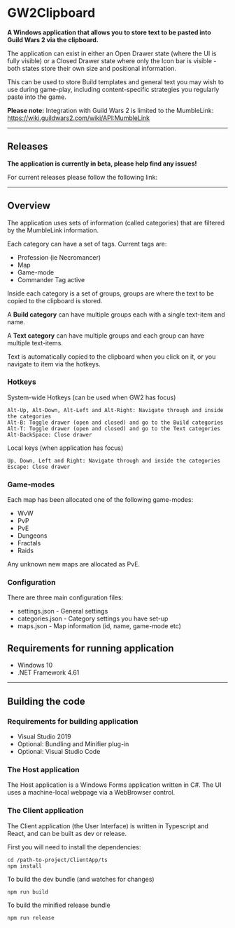 # GW2Clipboard

**A Windows application that allows you to store text to be pasted into Guild Wars 2 via the clipboard.** 

The application can exist in either an Open Drawer state (where the UI is fully visible) or a Closed Drawer state where only the Icon bar is visible - both states store their own size and positional information.

This can be used to store Build templates and general text you may wish to use during game-play, including content-specific strategies you regularly paste into the game.
 
**Please note:** Integration with Guild Wars 2 is limited to the MumbleLink: https://wiki.guildwars2.com/wiki/API:MumbleLink
****

## Releases
**The application is currently in beta, please help find any issues!**

For current releases please follow the following link:
****
## Overview
The application uses sets of information (called categories) that are filtered by the MumbleLink information.

Each category can have a set of tags. Current tags are:
* Profession (ie Necromancer)
* Map
* Game-mode
* Commander Tag active

Inside each category is a set of groups, groups are where the text to be copied to the clipboard is stored.

A **Build category** can have multiple groups each with a single text-item and name. 

A **Text category** can have multiple groups and each group can have multiple text-items.

Text is automatically copied to the clipboard when you click on it, or you navigate to item via the hotkeys.

### Hotkeys
System-wide Hotkeys (can be used when GW2 has focus)
````
Alt-Up, Alt-Down, Alt-Left and Alt-Right: Navigate through and inside the categories
Alt-B: Toggle drawer (open and closed) and go to the Build categories
Alt-T: Toggle drawer (open and closed) and go to the Text categories
Alt-BackSpace: Close drawer 
````

Local keys (when application has focus)
````
Up, Down, Left and Right: Navigate through and inside the categories
Escape: Close drawer
````

### Game-modes
Each map has been allocated one of the following game-modes:
* WvW
* PvP
* PvE
* Dungeons
* Fractals
* Raids

Any unknown new maps are allocated as PvE.

### Configuration
There are three main configuration files:
* settings.json - General settings
* categories.json - Category settings you have set-up
* maps.json - Map information (id, name, game-mode etc)

## Requirements for running application
* Windows 10
* .NET Framework 4.61

****
## Building the code
### Requirements for building application
* Visual Studio 2019
* Optional: Bundling and Minifier plug-in 
* Optional: Visual Studio Code

### The Host application
The Host application is a Windows Forms application written in C#. 
The UI uses a machine-local webpage via a WebBrowser control.

### The Client application
The Client application (the User Interface) is written in Typescript and React, and can be built as dev or release.

First you will need to install the dependencies:
 ````
 cd /path-to-project/ClientApp/ts
 npm install
 ````


 To build the dev bundle (and watches for changes) 
 ````
 npm run build
 ````
 To build the minified release bundle
 ````
 npm run release
 ````



